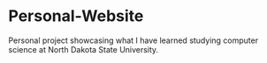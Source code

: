 # Personal-Website
Personal project showcasing what I have learned studying computer science at North Dakota State University. 
